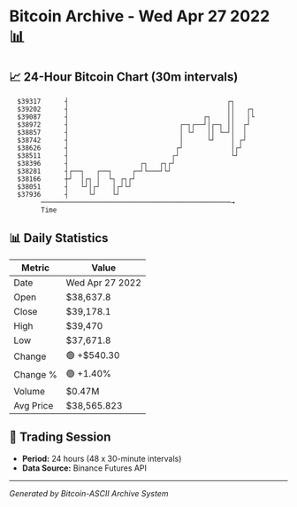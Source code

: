 # Bitcoin Archive - Wed Apr 27 2022 📊

## 📈 24-Hour Bitcoin Chart (30m intervals)

```
  $39317      ┤                                        ┌┐      
  $39202      ┤                                        ││   ┌┐ 
  $39087      ┤                                  ┌┐    ││   │└ 
  $38972      ┤                            ┌─┐┌──┘│┌─┐ ││  ┌┘  
  $38857      ┤                            │ └┘   ││ └─┘│  │   
  $38742      ┤                            │      └┘    │ ┌┘   
  $38626      ┤                           ┌┘            │┌┘    
  $38511      ┤                          ┌┘             └┘     
  $38396      ┤                  ┌┐   ┌┐┌┘                     
  $38281      ┤┌──┐   ┌──┐     ┌─┘└───┘└┘                      
  $38166      ┼┘  │┌┐ │  └┐ ┌┐┌┘                               
  $38051      ┤   └┘│┌┘   │┌┘└┘                                
  $37936      ┤     └┘    └┘                                   
        ────────────────────────────────────────────────→
        Time
```

## 📊 Daily Statistics

| Metric | Value |
|--------|-------|
| Date | Wed Apr 27 2022 |
| Open | $38,637.8 |
| Close | $39,178.1 |
| High | $39,470 |
| Low | $37,671.8 |
| Change | 🟢 +$540.30 |
| Change % | 🟢 +1.40% |
| Volume | $0.47M |
| Avg Price | $38,565.823 |

## 📅 Trading Session

- **Period:** 24 hours (48 x 30-minute intervals)
- **Data Source:** Binance Futures API

---
*Generated by Bitcoin-ASCII Archive System*
